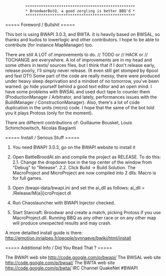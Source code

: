              *************************************************
             * BroodwarBotQ, a good zergling is better BBQ'd *
             *************************************************

===== Foreword / Bullshit =====

This bot is using BWAPI 3.0.3, and BWTA. It is heavily based on BWSAL, 
so thanks and kudos to lowerlogic and other contributors. I hope to be
able to contribute (for instance MapManager) too.

There are still A LOT of improvements to do. // TODO or // HACK or // TOCHANGE
are everywhere. A lot of improvements are in my head and some others in texts/
sources files, but I think that if I don't release early, release poorly, 
I'll simply never release. (It even still get stomped by 6pool and fast DT!)
Some part of the code are really messy, there were produced under heavy sleep
deprivation and a mindset of no tomorrow, you've been warned: go hide yourself
behind a good text editor and an open mind. I have some problems with BWSAL
and used duct tape to counter them (ProductionManager / Arbitrator, and lately,
performances issues with the BuildManager / ConstructionManager). Also, there's
a lot of code duplication in the units (micro) code.
I hope that the same of the bot told you it plays Protoss (only for the moment).

There are different contributions of:
Guillaume Bousket, 
Louis Schimchowitsch,
Nicolas Biagianti

===== Install / Serious Stuff =====

1. You need BWAPI 3.0.3, go on the BWAPI website to install it

2. Open BattleBroodAI.sln and compile the project as RELEASE.
   To do this:
   2.1. Change the dropdown box in the top center of the window from "Debug" to
        "Release".
   2.2. Click Build -> Build Solution. The MacroProject and MicroProject 
        are now compiled into 2 dlls. Macro is for full games.

3. Open <starcraft folder>/bwapi-data/bwapi.ini and set the ai_dll as follows:
     ai_dll = <BlaBlaPath>/Release/M{a|i}croProject.dl

4. Run Chaoslauncher with BWAPI Injector checked.

5. Start Starcraft: Broodwar and create a match, picking Protoss if you
    use MacroProject.dll. Running BBQ as any other race or on any other map
   will produce unexpected results and may crash.

A more detailled install guide is there:
http://emotion.inrialpes.fr/people/synnaeve/bwiki/html/install

===== Additional Info / Did You Read That ? =====

The BWAPI web site    		http://code.google.com/p/bwapi/
The BWSAL web site    		http://code.google.com/p/bwsal/
The BWTA  web site    		http://code.google.com/p/bwta/
IRC Channel           		QuakeNet #BWAPI
